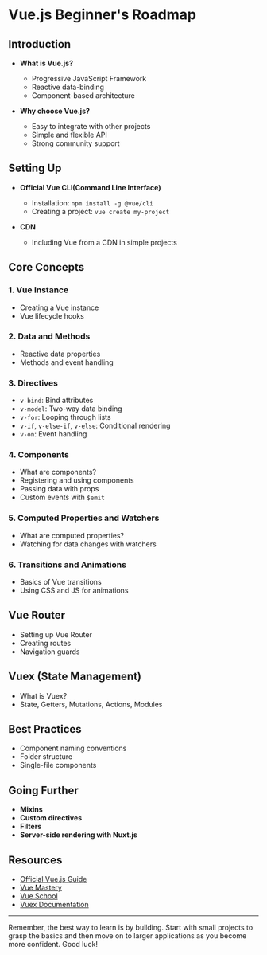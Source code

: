 # Vue.js Beginner's Roadmap
 
## Introduction 
- **What is Vue.js?**
  - Progressive JavaScript Framework
  - Reactive data-binding
  - Component-based architecture

- **Why choose Vue.js?**
  - Easy to integrate with other projects
  - Simple and flexible API
  - Strong community support

## Setting Up 
- **Official Vue CLI(Command Line Interface)** 
  - Installation: `npm install -g @vue/cli`
  - Creating a project: `vue create my-project`

- **CDN**
  - Including Vue from a CDN in simple projects

## Core Concepts

### 1. Vue Instance
- Creating a Vue instance
- Vue lifecycle hooks

### 2. Data and Methods
- Reactive data properties
- Methods and event handling

### 3. Directives
- `v-bind`: Bind attributes
- `v-model`: Two-way data binding
- `v-for`: Looping through lists
- `v-if`, `v-else-if`, `v-else`: Conditional rendering
- `v-on`: Event handling

### 4. Components
- What are components?
- Registering and using components
- Passing data with props
- Custom events with `$emit`

### 5. Computed Properties and Watchers
- What are computed properties?
- Watching for data changes with watchers

### 6. Transitions and Animations
- Basics of Vue transitions
- Using CSS and JS for animations

## Vue Router
- Setting up Vue Router
- Creating routes
- Navigation guards

## Vuex (State Management)
- What is Vuex?
- State, Getters, Mutations, Actions, Modules

## Best Practices
- Component naming conventions
- Folder structure
- Single-file components

## Going Further
- **Mixins**
- **Custom directives**
- **Filters**
- **Server-side rendering with Nuxt.js**

## Resources
- [Official Vue.js Guide](https://vuejs.org/v2/guide/)
- [Vue Mastery](https://www.vuemastery.com/)
- [Vue School](https://vueschool.io/)
- [Vuex Documentation](https://vuex.vuejs.org/)

---

Remember, the best way to learn is by building. Start with small projects to grasp the basics and then move on to larger applications as you become more confident. Good luck!
